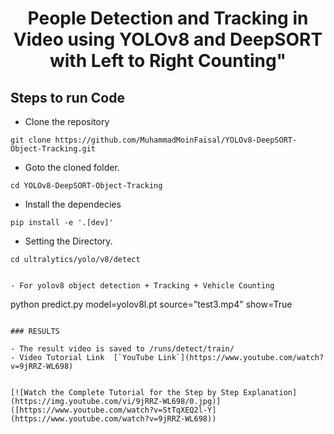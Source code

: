 <H1 align="center">
People Detection and Tracking in Video using YOLOv8 and DeepSORT with Left to Right Counting"  </H1>


## Steps to run Code

- Clone the repository
```
git clone https://github.com/MuhammadMoinFaisal/YOLOv8-DeepSORT-Object-Tracking.git
```
- Goto the cloned folder.
```
cd YOLOv8-DeepSORT-Object-Tracking
```
- Install the dependecies
```
pip install -e '.[dev]'

```

- Setting the Directory.
```
cd ultralytics/yolo/v8/detect


- For yolov8 object detection + Tracking + Vehicle Counting

```
python predict.py model=yolov8l.pt source="test3.mp4" show=True
```

### RESULTS

- The result video is saved to /runs/detect/train/
- Video Tutorial Link  [`YouTube Link`](https://www.youtube.com/watch?v=9jRRZ-WL698)


[![Watch the Complete Tutorial for the Step by Step Explanation](https://img.youtube.com/vi/9jRRZ-WL698/0.jpg)]([https://www.youtube.com/watch?v=StTqXEQ2l-Y](https://www.youtube.com/watch?v=9jRRZ-WL698))

